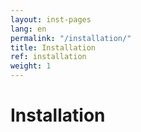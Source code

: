 ```yaml
---
layout: inst-pages
lang: en
permalink: "/installation/"
title: Installation
ref: installation
weight: 1
---
```


# Installation
